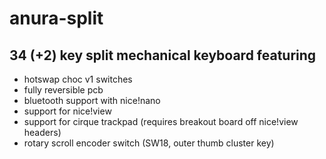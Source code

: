 # anura-split

## 34 (+2) key split mechanical keyboard featuring

- hotswap choc v1 switches
- fully reversible pcb
- bluetooth support with nice!nano
- support for nice!view
- support for cirque trackpad (requires breakout board off nice!view headers)
- rotary scroll encoder switch (SW18, outer thumb cluster key)
